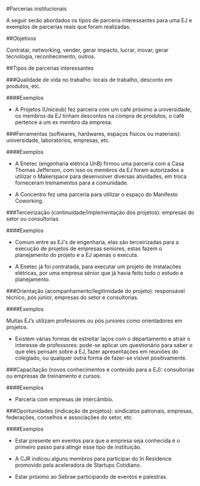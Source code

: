 #Parcerias institucionais

A seguir serão abordados os tipos de parceria interessantes para uma EJ e exemplos de parcerias reais que foram realizadas.

##Objetivos

Contratar, networking, vender, gerar impacto, lucrar, inovar, gerar tecnologia, reconhecimento, outros.

##Tipos de parcerias interessantes


###Qualidade de vida no trabalho: locais de trabalho, desconto em produtos, etc.


####Exemplos

- A Projetos (Uniceub) fez parceira com um café próximo a universidade, os membros da EJ tinham descontos na compra de produtos, o café pertence a um ex membro da empresa.

###Ferramentas (softwares, hardwares, espaços físicos ou materiais): universidade, laboratórios, empresas, etc.

####Exemplos

- A Enetec (engenharia elétrica UnB) firmou uma parceria com a Casa Thomas Jefferson, com isso os membros da EJ foram autorizados a utilizar o Makerspace para desenvolver diversas atividades, em troca forneceram treinamentos para a comunidade.

- A Concentro fez uma parceria para utilizar o espaço do Manifesto Coworking.

###Terceirização (continuidade/implementação dos projetos): empresas do setor ou consultorias.

####Exemplos

- Comum entre as EJ's de engenharia, elas são terceirizadas para a execução de projetos de empresas seniores, estas fazem o planejamento do projeto e a EJ apenas o executa.

- A Enetec já foi contratada, para executar um projeto de instalações elétricas, por uma empresa sênior que já havia feito todo o estudo e planejamento.

###Orientação (acompanhamento/legitimidade do projeto): responsável técnico, pós júnior, empresas do setor e consultorias.

####Exemplos

Muitas EJ’s utilizam professores ou pós juniores como orientadores em projetos.

- Existem várias formas de estreitar laços com o departamento e atrair o interesse de professores: pode-se aplicar um questionário para saber o que eles pensam sobre a EJ, fazer apresentações em reuniões do colegiado, ou qualquer outra forma de fazer-se visível positivamente.

###Capacitação (novos conhecimentos e conteúdo para a EJ): consultorias ou empresas de treinamento e cursos.

####Exemplos

- Parceria com empresas de intercâmbio.

###Oportunidades (indicação de projetos): sindicatos patronais, empresas, federações, conselhos e associações do setor, etc.

####Exemplos

- Estar presente em eventos para que a empresa seja conhecida é o primeiro passo para atingir esse tipo de instituição.

- A CJR indicou alguns membros para participar do In Residence promovido pela aceleradora de Startups Cotidiano.

- Estar próximo ao Sebrae participando de eventos e palestras.
